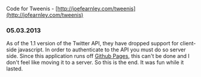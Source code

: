Code for Tweenis - [http://joefearnley.com/tweenis](http://jofearnley.com/tweenis)

### 05.03.2013

As of the 1.1 version of the Twitter API, they have dropped support for
client-side javascript. In order to authenticate to the API you must do
so server side. Since this application runs off [Github
Pages](http://pages.github.com/), this can't be done and I don't feel
like moving it to a server. So this is the end. It was fun while it
lasted. 

